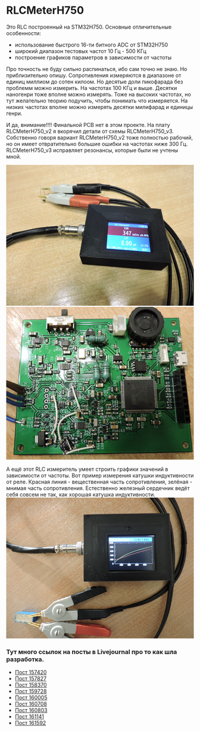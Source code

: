 # RLCMeterH750
Это RLC построенный на STM32H750.
Основные отличительные особенности:
* использование быстрого 16-ти битного ADC от STM32H750
* широкий диапазон тестовых частот 10 Гц - 500 КГц
* построение графиков параметров в зависимости от частоты

Про точность не буду сильно распинаться, ибо сам точно не знаю.
Но приблизительно опишу.
Сопротивления измеряются в диапазоне от единиц миллиом до сотен килоом.
Но десятые доли пикофарада без проблемм можно измерить. На частотах 100 КГц и выше.
Десятки наногенри тоже вполне можно измерять. Тоже на высоких частотах, но тут желательно теорию подучить, чтобы понимать что измеряется.
На низких частотах вполне можно измерять десятки милифарад и единицы генри.

И да, внимание!!!! Финальной PCB нет в этом проекте. На плату RLCMeterH750_v2 я вкорячил детали от схемы RLCMeterH750_v3. Собственно говоря вариант RLCMeterH750_v2 тоже полностью рабочий, но он имеет отвратительно большие ошибки на частотах ниже 300 Гц. RLCMeterH750_v3 исправляет резонансы, которые были не учтены мной.

![Общий вид](misc/img/device.jpg)
![Плата](misc/img/pcb.jpg)

А ещё этот RLC измеритель умеет строить графики значений в зависимости от частоты. Вот пример измерения катушки индуктивности от реле. Красная линия - вещественная часть сопротивления, зелёная - мнимая часть сопротивления. Естественно железный сердечник ведёт себя совсем не так, как хорошая катушка индуктивности.
![Плата](misc/img/graph.jpg)


### Тут много ссылок на посты в Livejournal про то как шла разработка.
* [Пост 157420](https://balmerdx.livejournal.com/157420.html)
* [Пост 157827](https://balmerdx.livejournal.com/157827.html)
* [Пост 158370](https://balmerdx.livejournal.com/158370.html)
* [Пост 159728](https://balmerdx.livejournal.com/159728.html)
* [Пост 160005](https://balmerdx.livejournal.com/160005.html)
* [Пост 160708](https://balmerdx.livejournal.com/160708.html)
* [Пост 160803](https://balmerdx.livejournal.com/160803.html)
* [Пост 161141](https://balmerdx.livejournal.com/161141.html)
* [Пост 161592](https://balmerdx.livejournal.com/161592.html)


